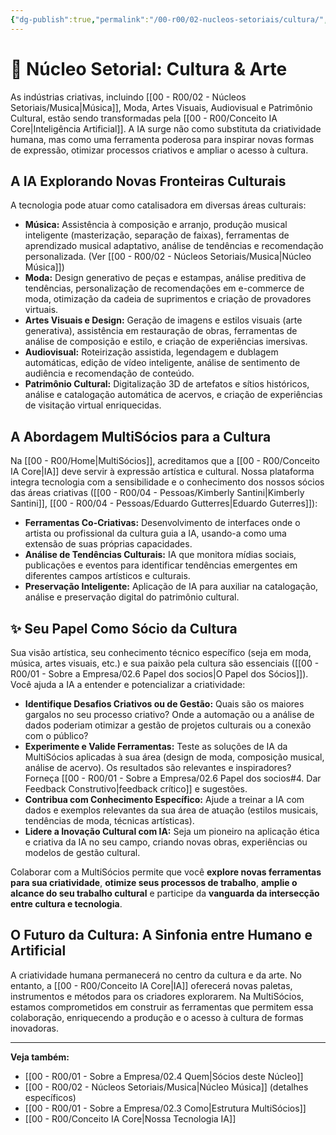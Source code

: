 ```yaml
---
{"dg-publish":true,"permalink":"/00-r00/02-nucleos-setoriais/cultura/","tags":["nucleus","cultura","arte","musica","moda","creative-industries","ai-applications"],"noteIcon":""}
---
```



# 🎨 Núcleo Setorial: Cultura & Arte

As indústrias criativas, incluindo [[00 - R00/02 - Núcleos Setoriais/Musica\|Música]], Moda, Artes Visuais, Audiovisual e Patrimônio Cultural, estão sendo transformadas pela [[00 - R00/Conceito IA Core\|Inteligência Artificial]]. A IA surge não como substituta da criatividade humana, mas como uma ferramenta poderosa para inspirar novas formas de expressão, otimizar processos criativos e ampliar o acesso à cultura.

## A IA Explorando Novas Fronteiras Culturais

A tecnologia pode atuar como catalisadora em diversas áreas culturais:

*   **Música:** Assistência à composição e arranjo, produção musical inteligente (masterização, separação de faixas), ferramentas de aprendizado musical adaptativo, análise de tendências e recomendação personalizada. (Ver [[00 - R00/02 - Núcleos Setoriais/Musica\|Núcleo Música]])
*   **Moda:** Design generativo de peças e estampas, análise preditiva de tendências, personalização de recomendações em e-commerce de moda, otimização da cadeia de suprimentos e criação de provadores virtuais.
*   **Artes Visuais e Design:** Geração de imagens e estilos visuais (arte generativa), assistência em restauração de obras, ferramentas de análise de composição e estilo, e criação de experiências imersivas.
*   **Audiovisual:** Roteirização assistida, legendagem e dublagem automáticas, edição de vídeo inteligente, análise de sentimento de audiência e recomendação de conteúdo.
*   **Patrimônio Cultural:** Digitalização 3D de artefatos e sítios históricos, análise e catalogação automática de acervos, e criação de experiências de visitação virtual enriquecidas.

## A Abordagem MultiSócios para a Cultura

Na [[00 - R00/Home\|MultiSócios]], acreditamos que a [[00 - R00/Conceito IA Core\|IA]] deve servir à expressão artística e cultural. Nossa plataforma integra tecnologia com a sensibilidade e o conhecimento dos nossos sócios das áreas criativas ([[00 - R00/04 - Pessoas/Kimberly Santini\|Kimberly Santini]], [[00 - R00/04 - Pessoas/Eduardo Gutterres\|Eduardo Guterres]]):

*   **Ferramentas Co-Criativas:** Desenvolvimento de interfaces onde o artista ou profissional da cultura guia a IA, usando-a como uma extensão de suas próprias capacidades.
*   **Análise de Tendências Culturais:** IA que monitora mídias sociais, publicações e eventos para identificar tendências emergentes em diferentes campos artísticos e culturais.
*   **Preservação Inteligente:** Aplicação de IA para auxiliar na catalogação, análise e preservação digital do patrimônio cultural.

## ✨ Seu Papel Como Sócio da Cultura

Sua visão artística, seu conhecimento técnico específico (seja em moda, música, artes visuais, etc.) e sua paixão pela cultura são essenciais ([[00 - R00/01 - Sobre a Empresa/02.6 Papel dos socios\|O Papel dos Sócios]]). Você ajuda a IA a entender e potencializar a criatividade:

*   **Identifique Desafios Criativos ou de Gestão:** Quais são os maiores gargalos no seu processo criativo? Onde a automação ou a análise de dados poderiam otimizar a gestão de projetos culturais ou a conexão com o público?
*   **Experimente e Valide Ferramentas:** Teste as soluções de IA da MultiSócios aplicadas à sua área (design de moda, composição musical, análise de acervo). Os resultados são relevantes e inspiradores? Forneça [[00 - R00/01 - Sobre a Empresa/02.6 Papel dos socios#4. Dar Feedback Construtivo\|feedback crítico]] e sugestões.
*   **Contribua com Conhecimento Específico:** Ajude a treinar a IA com dados e exemplos relevantes da sua área de atuação (estilos musicais, tendências de moda, técnicas artísticas).
*   **Lidere a Inovação Cultural com IA:** Seja um pioneiro na aplicação ética e criativa da IA no seu campo, criando novas obras, experiências ou modelos de gestão cultural.

Colaborar com a MultiSócios permite que você **explore novas ferramentas para sua criatividade**, **otimize seus processos de trabalho**, **amplie o alcance do seu trabalho cultural** e participe da **vanguarda da intersecção entre cultura e tecnologia**.

## O Futuro da Cultura: A Sinfonia entre Humano e Artificial

A criatividade humana permanecerá no centro da cultura e da arte. No entanto, a [[00 - R00/Conceito IA Core\|IA]] oferecerá novas paletas, instrumentos e métodos para os criadores explorarem. Na MultiSócios, estamos comprometidos em construir as ferramentas que permitem essa colaboração, enriquecendo a produção e o acesso à cultura de formas inovadoras.

---
**Veja também:**
*   [[00 - R00/01 - Sobre a Empresa/02.4 Quem\|Sócios deste Núcleo]]
*   [[00 - R00/02 - Núcleos Setoriais/Musica\|Núcleo Música]] (detalhes específicos)
*   [[00 - R00/01 - Sobre a Empresa/02.3 Como\|Estrutura MultiSócios]]
*   [[00 - R00/Conceito IA Core\|Nossa Tecnologia IA]]
